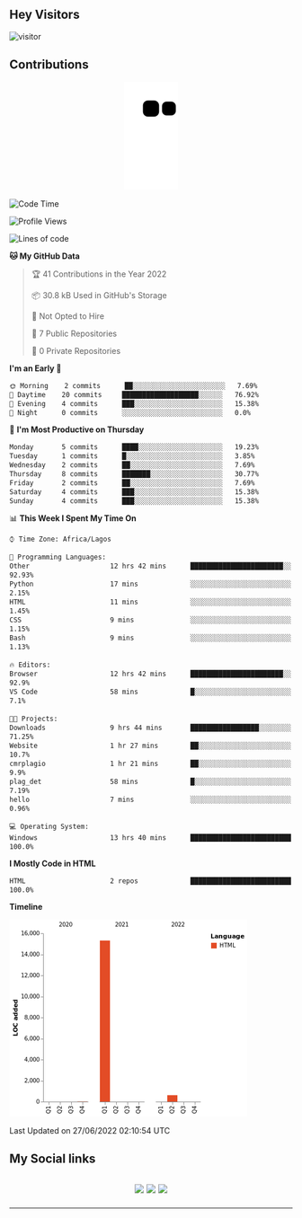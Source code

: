 ## Hey Visitors
![visitor](https://profile-counter.glitch.me/akum2/count.svg)

## Contributions
<p align="center">
  <img src="https://raw.githubusercontent.com/akum2/akum2/output/github-contribution-grid-snake.svg" />
</p>

<!--START_SECTION:waka-->
![Code Time](http://img.shields.io/badge/Code%20Time-30%20hrs%2014%20mins-blue)

![Profile Views](http://img.shields.io/badge/Profile%20Views-0-blue)

![Lines of code](https://img.shields.io/badge/From%20Hello%20World%20I%27ve%20Written-16%20Thousand%20lines%20of%20code-blue)

**🐱 My GitHub Data** 

> 🏆 41 Contributions in the Year 2022
 > 
> 📦 30.8 kB Used in GitHub's Storage 
 > 
> 🚫 Not Opted to Hire
 > 
> 📜 7 Public Repositories 
 > 
> 🔑 0 Private Repositories  
 > 
**I'm an Early 🐤** 

```text
🌞 Morning    2 commits      ██░░░░░░░░░░░░░░░░░░░░░░░   7.69% 
🌆 Daytime    20 commits     ███████████████████░░░░░░   76.92% 
🌃 Evening    4 commits      ███░░░░░░░░░░░░░░░░░░░░░░   15.38% 
🌙 Night      0 commits      ░░░░░░░░░░░░░░░░░░░░░░░░░   0.0%

```
📅 **I'm Most Productive on Thursday** 

```text
Monday       5 commits      ████░░░░░░░░░░░░░░░░░░░░░   19.23% 
Tuesday      1 commits      █░░░░░░░░░░░░░░░░░░░░░░░░   3.85% 
Wednesday    2 commits      ██░░░░░░░░░░░░░░░░░░░░░░░   7.69% 
Thursday     8 commits      ███████░░░░░░░░░░░░░░░░░░   30.77% 
Friday       2 commits      ██░░░░░░░░░░░░░░░░░░░░░░░   7.69% 
Saturday     4 commits      ███░░░░░░░░░░░░░░░░░░░░░░   15.38% 
Sunday       4 commits      ███░░░░░░░░░░░░░░░░░░░░░░   15.38%

```


📊 **This Week I Spent My Time On** 

```text
⌚︎ Time Zone: Africa/Lagos

💬 Programming Languages: 
Other                    12 hrs 42 mins      ███████████████████████░░   92.93% 
Python                   17 mins             ░░░░░░░░░░░░░░░░░░░░░░░░░   2.15% 
HTML                     11 mins             ░░░░░░░░░░░░░░░░░░░░░░░░░   1.45% 
CSS                      9 mins              ░░░░░░░░░░░░░░░░░░░░░░░░░   1.15% 
Bash                     9 mins              ░░░░░░░░░░░░░░░░░░░░░░░░░   1.13%

🔥 Editors: 
Browser                  12 hrs 42 mins      ███████████████████████░░   92.9% 
VS Code                  58 mins             █░░░░░░░░░░░░░░░░░░░░░░░░   7.1%

🐱‍💻 Projects: 
Downloads                9 hrs 44 mins       █████████████████░░░░░░░░   71.25% 
Website                  1 hr 27 mins        ██░░░░░░░░░░░░░░░░░░░░░░░   10.7% 
cmrplagio                1 hr 21 mins        ██░░░░░░░░░░░░░░░░░░░░░░░   9.9% 
plag_det                 58 mins             █░░░░░░░░░░░░░░░░░░░░░░░░   7.19% 
hello                    7 mins              ░░░░░░░░░░░░░░░░░░░░░░░░░   0.96%

💻 Operating System: 
Windows                  13 hrs 40 mins      █████████████████████████   100.0%

```

**I Mostly Code in HTML** 

```text
HTML                     2 repos             █████████████████████████   100.0%

```


**Timeline**

![Chart not found](https://raw.githubusercontent.com/akum2/akum2/main/charts/bar_graph.png) 


 Last Updated on 27/06/2022 02:10:54 UTC
<!--END_SECTION:waka-->

<h2>My Social links <h2>
<p align="center">
  <a href="https://twitter.com/Okobiona"><img src="https://img.shields.io/badge/twitter-%231DA1F2.svg?style=for-the-badge&logo=Twitter&logoColor=white"></a>
  <a href="https://www.linkedin.com/in/okobi-neris-akum-681bb4199"><img src="https://img.shields.io/badge/linkedin-%230077B5.svg?style=for-the-badge&logo=linkedin&logoColor=white"></a>
  <a href="https://instagram.com/Okobiona"><img src="https://img.shields.io/badge/instagram-%23E4405F.svg?style=for-the-badge&logo=Instagram&logoColor=white"></a>
</p>
<hr>
